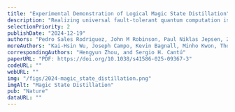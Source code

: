 ```yaml
---
title: "Experimental Demonstration of Logical Magic State Distillation"
description: "Realizing universal fault-tolerant quantum computation is a key goal in quantum information science. By encoding quantum information into logical qubits utilizing quantum error correcting codes, physical errors can be detected and corrected, enabling substantial reduction in logical error rates. However, the set of logical operations that can be easily implemented on such encoded qubits is often constrained, necessitating the use of special resource states known as 'magic states' to implement universal, classically hard circuits. A key method to prepare high-fidelity magic states is to perform 'distillation', creating them from multiple lower fidelity inputs. Here we present the experimental realization of magic state distillation with logical qubits on a neutral-atom quantum computer. Our approach makes use of a dynamically reconfigurable architecture to encode and perform quantum operations on many logical qubits in parallel. We demonstrate the distillation of magic states encoded in d=3 and d=5 color codes, observing improvements of the logical fidelity of the output magic states compared to the input logical magic states. These experiments demonstrate a key building block of universal fault-tolerant quantum computation, and represent an important step towards large-scale logical quantum processors."
selectionPriority: 2
publishDate: "2024-12-19"
authors: "Pedro Sales Rodriguez, John M Robinson, Paul Niklas Jepsen, Zhiyang He, Casey Duckering, Chen Zhao"
moreAuthors: "Kai-Hsin Wu, Joseph Campo, Kevin Bagnall, Minho Kwon, Thomas Karolyshyn, Phillip Weinberg, Madelyn Cain, Simon J. Evered, Alexandra A. Geim, Marcin Kalinowski, Sophie H. Li, Tom Manovitz, Jesse Amato-Grill, James I. Basham, Liane Bernstein, Boris Braverman, Alexei Bylinskii, Adam Choukri, Robert DeAngelo, Fang Fang, Connor Fieweger, Paige Frederick, David Haines, Majd Hamdan, Julian Hammett, Ning Hsu, Ming-Guang Hu, Florian Huber, Ningyuan Jia, Dhruv Kedar, Milan Kornjača, Fangli Liu, John Long, Jonathan Lopatin, Pedro L. S. Lopes, Xiu-Zhe Luo, Tommaso Macrì, Ognjen Marković, Luis A. Martínez-Martínez, Xianmei Meng, Stefan Ostermann, Evgeny Ostroumov, David Paquette, Zexuan Qiang, Vadim Shofman, Anshuman Singh, Manuj Singh, Nandan Sinha, Henry Thoreen, Noel Wan, Yiping Wang, Daniel Waxman-Lenz, Tak Wong, Jonathan Wurtz, Andrii Zhdanov, Laurent Zheng, Markus Greiner, Alexander Keesling, Nathan Gemelke, Vladan Vuletić, Takuya Kitagawa, Sheng-Tao Wang, Dolev Bluvstein, Mikhail D. Lukin, Alexander Lukin"
correspondingAuthors: "Hengyun Zhou, and Sergio H. Cantú"
paperURL: "PDF: https://doi.org/10.1038/s41586-025-09367-3"
codeURL: ""
webURL: ""
img: "/figs/2024-magic_state_distillation.png"
imgAlt: "Magic State Distillation"
pub: "Nature"
dataURL: ""
---
```

